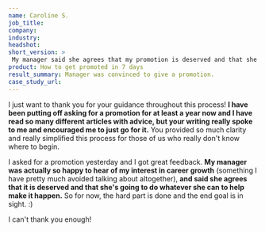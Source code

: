```yaml
---
name: Caroline S.
job_title: 
company: 
industry: 
headshot: 
short_version: >
 My manager said she agrees that my promotion is deserved and that she's going to do whatever she can to help make it happen.
product: How to get promoted in 7 days
result_summary: Manager was convinced to give a promotion.
case_study_url: 
---
```


I just want to thank you for your guidance throughout this process! **I have been putting off asking for a promotion for at least a year now and I have read so many different articles with advice, but your writing really spoke to me and encouraged me to just go for it.** You provided so much clarity and really simplified this process for those of us who really don't know where to begin.

I asked for a promotion yesterday and I got great feedback. **My manager was actually so happy to hear of my interest in career growth** (something I have pretty much avoided talking about altogether), **and said she agrees that it is deserved and that she's going to do whatever she can to help make it happen.** So for now, the hard part is done and the end goal is in sight. :)

I can't thank you enough!